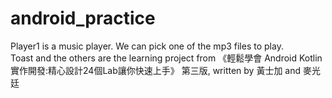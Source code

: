 # android_practice
Player1 is a music player. We can pick one of the mp3 files to play.  
Toast and the others are the learning project from 《輕鬆學會 Android Kotlin 實作開發:精心設計24個Lab讓你快速上手》 第三版, written by 黃士加  and 麥光廷
